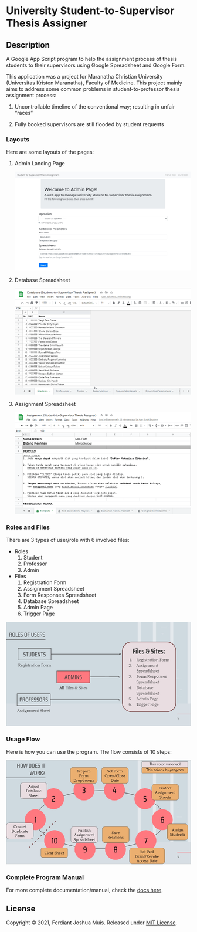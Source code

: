 # University Student-to-Supervisor Thesis Assigner

## Description

A Google App Script program to help the assignment process of thesis students to their supervisors using Google Spreadsheet and Google Form.

This application was a project for Maranatha Christian University (Universitas Kristen Maranatha), Faculty of Medicine. This project mainly aims to address some common problems in student-to-professor thesis assignment process:

1. Uncontrollable timeline of  the conventional way; resulting in unfair “races”

2. Fully booked supervisors are still flooded by student requests

### Layouts

Here are some layouts of the pages:

1. Admin Landing Page

    ![AdminLandingPage](img/AdminLandingPage.jpg)

2. Database Spreadsheet

    ![DatabaseSpreadsheet](img/DatabaseSpreadsheet.gif)

3. Assignment Spreadsheet

    ![AssignmentSpreadsheet](img/AssignmentSpreadsheet.gif)

### Roles and Files

There are 3 types of user/role with 6 involved files:

* Roles
    1. Student
    2. Professor
    3. Admin
* Files
    1. Registration Form
    2. Assignment Spreadsheet
    3. Form Responses Spreadsheet
    4. Database Spreadsheet
    5. Admin Page
    6. Trigger Page

![RolesAndFiles](img/RolesAndFiles.jpg)

### Usage Flow

Here is how you can use the program. The flow consists of 10 steps:

![HowDoesItWork](img/HowDoesItWork.jpg)

### Complete Program Manual

For more complete documentation/manual, check the [docs here](docs/Manual_(Student-to-Supervisor_Thesis_Assignment).pdf).

## License

Copyright © 2021, Ferdiant Joshua Muis. Released under [MIT License](./LICENSE).
